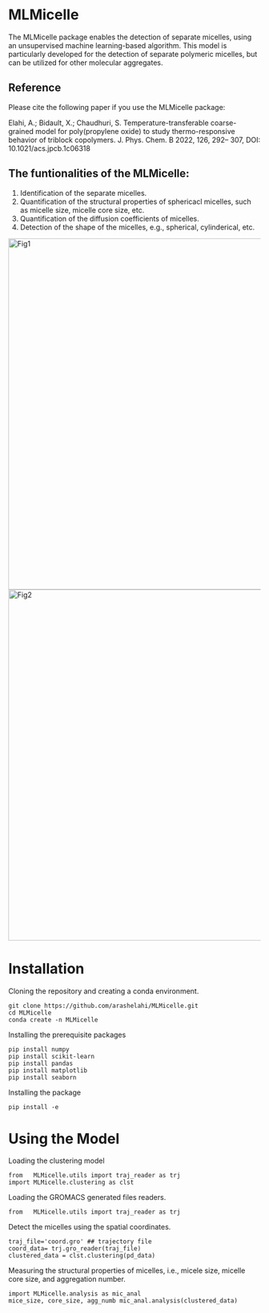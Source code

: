 # MLMicelle
The MLMicelle package enables the detection of separate micelles, using an unsupervised machine learning-based algorithm. This model is particularly developed for the detection of separate polymeric micelles, but can be utilized for other molecular aggregates.

## Reference
Please cite the following paper if you use the MLMicelle package:

Elahi, A.; Bidault, X.; Chaudhuri, S. Temperature-transferable coarse-grained model for poly(propylene oxide) to study thermo-responsive behavior of triblock copolymers. J. Phys. Chem. B 2022, 126, 292– 307,  DOI: 10.1021/acs.jpcb.1c06318


## The funtionalities of the MLMicelle:
1. Identification of the separate micelles.
2. Quantification of the structural properties of sphericacl micelles, such as micelle size, micelle core size, etc.
3. Quantification of the diffusion coefficients of micelles.
4. Detection of the shape of the micelles, e.g., spherical, cylinderical, etc.

<img width="700" alt="Fig1" src="https://github.com/user-attachments/assets/52c20287-a657-415b-8fe4-feaadb5fd4d4">
<img width="700" alt="Fig2" src="https://github.com/user-attachments/assets/33e645c9-bd44-436e-be0c-7f36470d4135">



# Installation
Cloning the repository and creating a conda environment.
``` 
git clone https://github.com/arashelahi/MLMicelle.git
cd MLMicelle
conda create -n MLMicelle
```
Installing the prerequisite packages
```
pip install numpy
pip install scikit-learn
pip install pandas
pip install matplotlib
pip install seaborn
```

Installing the package
```
pip install -e

```
# Using the Model

Loading the clustering model
```
from   MLMicelle.utils import traj_reader as trj
import MLMicelle.clustering as clst
```

Loading the GROMACS generated files readers.

```
from   MLMicelle.utils import traj_reader as trj
```

Detect the micelles using the spatial coordinates.

```
traj_file='coord.gro' ## trajectory file
coord_data= trj.gro_reader(traj_file)
clustered_data = clst.clustering(pd_data)
```
Measuring the structural properties of micelles, i.e., micele size, micelle core size, and aggregation number.

```
import MLMicelle.analysis as mic_anal
mice_size, core_size, agg_numb mic_anal.analysis(clustered_data)

```
